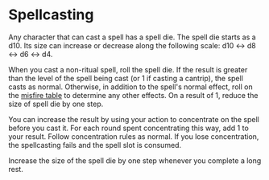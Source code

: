 # Spellcasting

Any character that can cast a spell has a spell die. The spell die starts as a d10. Its size can increase or decrease along the following scale: d10 ↔ d8 ↔ d6 ↔ d4.

When you cast a non-ritual spell, roll the spell die. If the result is greater than the level of the spell being cast (or 1 if casting a cantrip), the spell casts as normal. Otherwise, in addition to the spell's normal effect, roll on the [misfire table](</Magic/Misfires.md>) to determine any other effects. On a result of 1, reduce the size of spell die by one step.

You can increase the result by using your action to concentrate on the spell before you cast it. For each round spent concentrating this way, add 1 to your result. Follow concentration rules as normal. If you lose concentration, the spellcasting fails and the spell slot is consumed.

Increase the size of the spell die by one step whenever you complete a long rest.